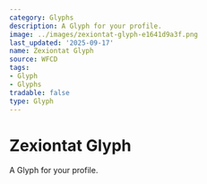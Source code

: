 ```yaml
---
category: Glyphs
description: A Glyph for your profile.
image: ../images/zexiontat-glyph-e1641d9a3f.png
last_updated: '2025-09-17'
name: Zexiontat Glyph
source: WFCD
tags:
- Glyph
- Glyphs
tradable: false
type: Glyph
---
```


# Zexiontat Glyph

A Glyph for your profile.

